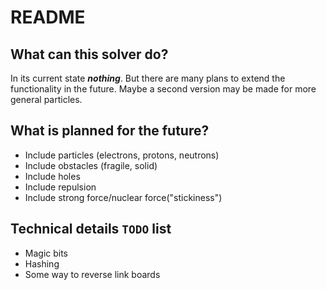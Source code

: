 # README

## What can this solver do?

In its current state ***nothing***. But there are many plans to extend the functionality in the future. Maybe a second version may be made for more general particles.

## What is planned for the future?

- Include particles (electrons, protons, neutrons)
- Include obstacles (fragile, solid)
- Include holes
- Include repulsion
- Include strong force/nuclear force("stickiness")

## Technical details `TODO` list

- Magic bits
- Hashing
- Some way to reverse link boards
